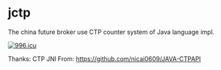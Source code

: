 # jctp
The china future broker use CTP counter system of Java language impl.

[![996.icu](https://img.shields.io/badge/link-996.icu-red.svg)](https://996.icu)

Thanks: 
CTP JNI From: https://github.com/nicai0609/JAVA-CTPAPI
